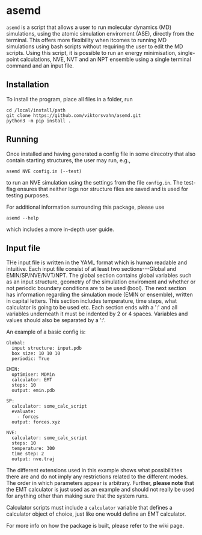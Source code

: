 # asemd
`asemd` is a script that allows a user to run molecular dynamics (MD) simulations, using the atomic simulation enviroment (ASE), directly from the terminal. This offers more flexibility when itcomes to running MD simulations using bash scripts without requiring the user to edit the MD scripts. Using this script, it is possible to run an energy minimisation, single-point calculations, NVE, NVT and an NPT ensemble using a single terminal command and an input file.

## Installation
To install the program, place all files in a folder, run
```
cd /local/install/path
git clone https://github.com/viktorsvahn/asemd.git
python3 -m pip install .
```

## Running
Once installed and having generated a config file in some direcotry that also contain starting structures, the user may run, e.g.,
```
asemd NVE config.in (--test)
```
to run an NVE simulation using the settings from the file `config.in`. The test-flag ensures that neither logs nor structure files are saved and is used for testing purposes.

For additional information surrounding this package, please use
```
asemd --help
```
which includes a more in-depth user guide.

## Input file
THe input file is written in the YAML format which is human readable and intuitive. Each input file consist of at least two sections---Global and EMIN/SP/NVE/NVT/NPT. The global section contains global variables such as an input structure, geometry of the simulation enviroment and whether or not periodic boundary conditions are to be used (bool). The next section has information regarding the simulation mode (EMIN or ensemble), written in capital letters. This section includes temperature, time steps, what calculator is going to be used etc. Each section ends with a ':' and all variables underneath it must be indented by 2 or 4 spaces. Variables and values should also be separated by a ':'.

An example of a basic config is:
```
Global:
  input structure: input.pdb
  box size: 10 10 10
  periodic: True

EMIN:
  optimiser: MDMin
  calculator: EMT
  steps: 10
  output: emin.pdb

SP:
  calculator: some_calc_script
  evaluate:
    - forces
  output: forces.xyz

NVE:
  calculator: some_calc_script
  steps: 10
  temperature: 300
  time step: 2
  output: nve.traj
```
The different extensions used in this example shows what possibilitites there are and do not imply any restrictions related to the different modes. The order in which parameters appear is arbitrary. Further, **please note** that the EMT calculator is just used as an example and should not really be used for anything other than making sure that the system runs.

Calculator scripts must include a `calculator` variable that defines a calculator object of choice, just
like one would define an EMT calculator.

For more info on how the package is built, please refer to the wiki page.
